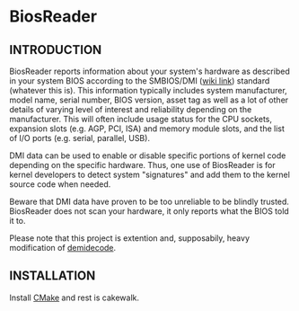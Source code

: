 BiosReader
==========

INTRODUCTION
------------

BiosReader reports information about your system's hardware as described in
your system BIOS according to the SMBIOS/DMI ([wiki link](https://en.wikipedia.org/wiki/Desktop_Management_Interface)) 
standard (whatever this is). 
This information typically includes system manufacturer, model name, serial number, BIOS
version, asset tag as well as a lot of other details of varying level of
interest and reliability depending on the manufacturer. This will often
include usage status for the CPU sockets, expansion slots (e.g. AGP, PCI,
ISA) and memory module slots, and the list of I/O ports (e.g. serial,
parallel, USB).

DMI data can be used to enable or disable specific portions of kernel code
depending on the specific hardware. Thus, one use of BiosReader is for kernel
developers to detect system "signatures" and add them to the kernel source
code when needed.

Beware that DMI data have proven to be too unreliable to be blindly trusted.
BiosReader does not scan your hardware, it only reports what the BIOS told it
to.

Please note that this project is extention and, supposabily, heavy modification of
[demidecode](https://www.nongnu.org/dmidecode/).


INSTALLATION
------------

Install [CMake](https://cmake.org/) and rest is cakewalk.


